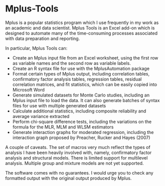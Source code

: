 # Mplus-Tools
Mplus is a popular statistics program which I use frequently in my work as an academic and data scientist. Mplus Tools is an Excel add-on which is designed to automate many of the time-consuming processes associated with data preparation and reporting.

In particular, Mplus Tools can:
* Create an Mplus input file from an Excel worksheet, using the first row as variable names and the second row as variable labels.
* Create an R syntax file for use with the MplusAutomation package
* Format certain types of Mplus output, including correlation tables, confirmatory factor analysis tables, regression tables, residual correlation matrices, and fit statistics, which can be easily copied into Microsoft Word
* Generate simulated datasets for Monte Carlo studies, including an Mplus input file to load the data. It can also generate batches of syntax files for use with multiple generated datasets
* Calculate additional statistics, including composite reliability and average variance extracted
* Perform chi-square difference tests, including the variations on the formula for the MLR, MLM and WLSM estimators
* Generate interaction graphs for moderated regression, including the interaction graph proposed by Preacher, Rucker and Hayes (2007)

A couple of caveats. The set of macros very much reflect the types of analysis I have been heavily involved with, namely, confirmatory factor analysis and structural models. There is limited support for multilevel analysis. Multiple group and mixture models are not yet supported.

The software comes with no guarantees. I would urge you to check any formatted output with the original output produced by Mplus.
